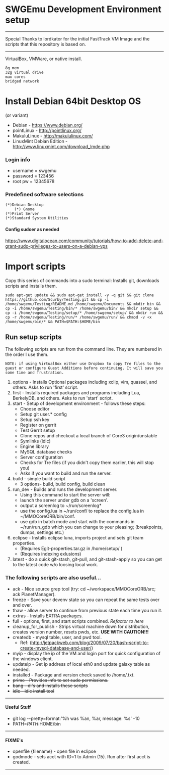 # SWGEmu Development Environment setup

****************************************************************************************************************
Special Thanks to lordkator for the initial FastTrack VM Image and the scripts that this repository is based on. 
****************************************************************************************************************

VirtualBox, VMWare, or native install.

	8g mem
	32g virtual drive
	max cores
	bridged network

# Install Debian 64bit Desktop OS 
(or variant)
* Debian - https://www.debian.org/
* pointLinux - http://pointlinux.org/
* MakuluLinux - http://makululinux.com/
* LinuxMint Debian Edition - http://www.linuxmint.com/download_lmde.php
 
### Login info
* username = swgemu
* password = 123456
* root pw = 12345678

### Predefined software selections

	(*)Debian Desktop
	    (*) Gnome
	(*)Print Server
	(*)Standard System Utilities
	
#### Config sudoer as needed 

https://www.digitalocean.com/community/tutorials/how-to-add-delete-and-grant-sudo-privileges-to-users-on-a-debian-vps

# Import scripts

Copy this series of commands into a sudo terminal: Installs git, downloads scripts and installs them.

	sudo apt-get update && sudo apt-get install -y -q git && git clone https://github.com/Scurby/Testing.git && cp -i /home/swgemu/Testing/README.md /home/swgemu/Documents && mkdir bin && cp -i /home/swgemu/Testing/bin/* /home/swgemu/bin/ && mkdir setup && cp -i /home/swgemu/Testing/setup/* /home/swgemu/setup/ && mkdir run && cp -r /home/swgemu/Testing/run/* /home/swgemu/run/ && chmod -v +x /home/swgemu/bin/* && PATH=$PATH:$HOME/bin

## Run setup scripts

The following scripts are run from the command line. They are numbered in the order I use them.

	NOTE: if using VirtualBox either use Dropbox to copy Tre files to the guest or configure Guest Additions before continuing. It will save you some time and frustration.

1. options - Installs Optional packages including xclip, vim, quassel, and others. Asks to run 'first' script.
2. first - Installs required packages and programs including Lua, BerkelyDB, and others. Asks to run 'start' script.
3. start - Setup of development environment - follows these steps:
   * Choose editor
   * Setup git user.* config
   * Setup ssh key
   * Register on gerrit
   * Test Gerrit setup
   * Clone repos and checkout a local branch of Core3 origin/unstable
   * Symlinks (idlc)
   * Engine library
   * MySQL database checks
   * Server configuration
   * Checks for Tre files (if you didn't copy them earlier, this will stop you)
   * Asks if you want to build and run the server. 
4. build - simple build script
   * 3 options- build, build config, build clean
5. run_dev - Builds and runs the development server.
   * Using this command to start the server will: 
   * launch the server under gdb on a 'screen'.
   * output a screenlog to ~/run/screenlog*
   * use the config.lua in ~/run/conf/ to replace the config.lua in ~/MMOCoreORB/bin/conf.  
   * use gdb in batch mode and start with the commands  in ~/run/run_gdb which you can change to your pleasing; (breakpoints, dumps, settings etc.)
6. eclipse - Installs eclipse luna, imports project and sets git team properties.
   * (Requires Egit-properties.tar.gz in /home/setup/ )
   * (Requires indexing exlusions)
7. latest - do a quick git-stash, git-pull, and git-stash-apply so you can get to the latest code w/o loosing local work.

### The following scripts are also useful...
* ack - Nice source grep tool (try: cd ~/workspace/MMOCoreORB/src; ack PlanetManager).
* freeze - Save your devenv state so you can repeat the same tests over and over.
* thaw - allow server to continue from previous state each time you run it.
* extras - Installs EXTRA packages.
* full - options, first, and start scripts combined. *Refactor to here*
* cleanup_for_publish - Strips virtual machine down for distribution, creates version number, resets pwds, etc. **USE WITH CAUTION!!!**
* createdb - mysql table, user, and pwd tool.
  * Ref: (http://jetpackweb.com/blog/2009/07/20/bash-script-to-create-mysql-database-and-user/)
* myip -  display the ip of the VM and login port for quick configuration of the windows client.
* updateip - Get ip address of local eth0 and update galaxy table as needed.
* installed - Package and version check saved to /home/<file>.txt.
* ~~prime - Provides info to set sudo permissions.~~
* ~~bang - dl's and installs these scripts~~
* ~~idlc - idlc install tool~~


**************************************************************************************
#### Useful Stuff
* git log --pretty=format:'%h was %an, %ar, message: %s' -10
* PATH=$PATH:$HOME/bin

**************************************************************************************
#### FIXME's
* openfile {filename} - open file in eclipse
* godmode - sets acct with ID=1 to Admin (15). Run after first acct is created.

**************************************************************************************
